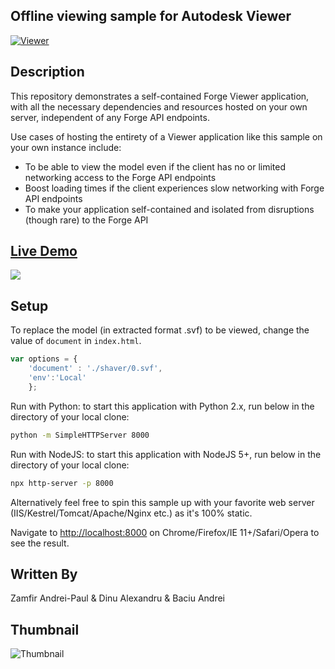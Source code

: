 ## Offline viewing sample for Autodesk Viewer
[![Viewer](https://img.shields.io/badge/Viewer-v7-green.svg)](https://forge.autodesk.com/en/docs/viewer/v6/developers_guide/overview/)

## Description
This repository demonstrates a self-contained Forge Viewer application, with all the necessary dependencies and resources hosted on your own server, independent of any Forge API endpoints.

Use cases of hosting the entirety of a Viewer application like this sample on your own instance include:
- To be able to view the model even if the client has no or limited networking access to the Forge API endpoints
- Boost loading times if the client experiences slow networking with Forge API endpoints
- To make your application self-contained and isolated from disruptions (though rare) to the Forge API

## [Live Demo](http://autodesk-forge.github.io/viewer-javascript-offline.sample/)

![](https://user-images.githubusercontent.com/10786558/45990588-9833a300-c0b3-11e8-9087-8f077baeb459.png)

## Setup
To replace the model (in extracted format .svf) to be viewed, change the value of `document` in `index.html`.
````javascript
var options = {
    'document' : './shaver/0.svf',
    'env':'Local'
    };
````

Run with Python: to start this application with Python 2.x, run below in the directory of your local clone:
````bash
python -m SimpleHTTPServer 8000
````

Run with NodeJS: to start this application with NodeJS 5+, run below in the directory of your local clone:
````bash
npx http-server -p 8000
````

Alternatively feel free to spin this sample up with your favorite web server (IIS/Kestrel/Tomcat/Apache/Nginx etc.) as it's 100% static.

Navigate to [http://localhost:8000](http://localhost:8000) on Chrome/Firefox/IE 11+/Safari/Opera to see the result.

## Written By
Zamfir Andrei-Paul & Dinu Alexandru & Baciu Andrei

## Thumbnail
![Thumbnail](/thumbnail.png)
